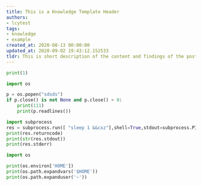 ```yaml
---
title: This is a Knowledge Template Header
authors:
- lcytest
tags:
- knowledge
- example
created_at: 2020-08-13 00:00:00
updated_at: 2020-09-02 19:43:12.152533
tldr: This is short description of the content and findings of the post.
---
```


```python
print(1)
```

```python
import os
```

```python
p = os.popen("sdsds")
if p.close() is not None and p.close() > 0:
    print(111)
    print(p.readlines())
```

```python
import subprocess
res = subprocess.run([ "sleep 1 &&cxz"],shell=True,stdout=subprocess.PIPE, stderr=subprocess.STDOUT)
print(res.returncode)
print(str(res.stdout))
print(res.stderr)
```

```python
import os

print(os.environ['HOME'])
print(os.path.expandvars('$HOME'))
print(os.path.expanduser('~'))
```

```python

```